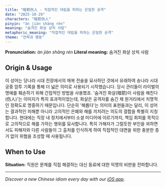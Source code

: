 ```yaml
---
title: "暗箭伤人 - 직접적인 대립을 피하는 은밀한 공격"
date: "2025-10-29"
characters: "暗箭伤人"
pinyin: "àn jiàn shāng rén"
meaning: "숨겨진 화살 상처 사람"
metaphoric_meaning: "직접적인 대립을 피하는 은밀한 공격"
theme: "전략과 행동"
---
```


**Pronunciation:** *àn jiàn shāng rén*
**Literal meaning:** 숨겨진 화살 상처 사람

## Origin & Usage

이 성어는 당나라 시대 전장에서의 매복 전술을 묘사하던 것에서 유래하여 송나라 시대 궁중 암투 기록을 통해 더 넓은 의미로 사용되기 시작했습니다. 당시 관리들이 라이벌의 명예를 훼손하기 위해 간접적인 방법을 사용했죠. '숨겨진 화살(暗箭)이 사람을 해친다(伤人)'는 이미지가 특히 효과적이었는데, 화살은 공격자를 숨긴 채 원거리에서 치명적인 정확도로 명중하기 때문입니다. 단순히 '해롭다'는 의미의 표현들과는 달리, 이 성어는 결과적인 피해뿐 아니라 고의적인 은폐와 해를 끼치려는 의도의 결합을 특별히 지칭합니다. 현대에는 직장 내 정치에서부터 소셜 미디어에 이르기까지, 책임 회피를 목적으로 고의적으로 해를 가하는 행위를 묘사합니다. 특히 가해자가 그럴듯한 부인을 꾀하면서도 피해자와 다른 사람들이 그 출처를 인식하게 하여 직접적인 대면을 위한 충분한 증거 없이 위협을 조성할 때 사용됩니다.

## When to Use

**Situation:** 직원은 문제를 직접 해결하는 대신 동료에 대한 익명의 비판을 전파합니다.

---

*Discover a new Chinese idiom every day with our [iOS app](https://apps.apple.com/us/app/daily-chinese-idioms/id6740611324).*
